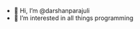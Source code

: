 - 👋 Hi, I’m @darshanparajuli
- 👀 I’m interested in all things programming

<!---
darshanparajuli/darshanparajuli is a ✨ special ✨ repository because its `README.md` (this file) appears on your GitHub profile.
You can click the Preview link to take a look at your changes.
--->
